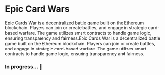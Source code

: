 # Epic Card Wars

Epic Cards War is a decentralized battle game built on the Ethereum blockchain. Players can join or create battles, and engage in strategic card-based warfare. The game utilizes smart contracts to handle game logic, ensuring transparency and fairness.Epic Cards War is a decentralized battle game built on the Ethereum blockchain. Players can join or create battles, and engage in strategic card-based warfare. The game utilizes smart contracts to handle game logic, ensuring transparency and fairness.


### In progress... 🚧

